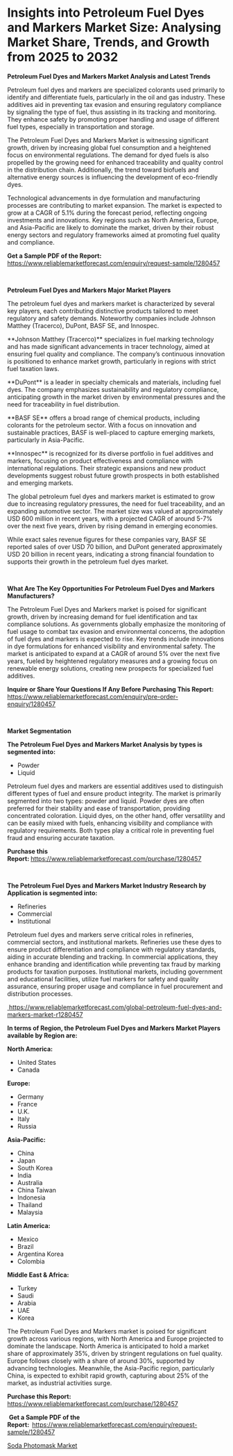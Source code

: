 <p><h1>Insights into Petroleum Fuel Dyes and Markers Market Size: Analysing Market Share, Trends, and Growth from 2025 to 2032</h1></p><p><strong>Petroleum Fuel Dyes and Markers Market Analysis and Latest Trends</strong></p>
<p><p>Petroleum fuel dyes and markers are specialized colorants used primarily to identify and differentiate fuels, particularly in the oil and gas industry. These additives aid in preventing tax evasion and ensuring regulatory compliance by signaling the type of fuel, thus assisting in its tracking and monitoring. They enhance safety by promoting proper handling and usage of different fuel types, especially in transportation and storage.</p><p>The Petroleum Fuel Dyes and Markers Market is witnessing significant growth, driven by increasing global fuel consumption and a heightened focus on environmental regulations. The demand for dyed fuels is also propelled by the growing need for enhanced traceability and quality control in the distribution chain. Additionally, the trend toward biofuels and alternative energy sources is influencing the development of eco-friendly dyes.</p><p>Technological advancements in dye formulation and manufacturing processes are contributing to market expansion. The market is expected to grow at a CAGR of 5.1% during the forecast period, reflecting ongoing investments and innovations. Key regions such as North America, Europe, and Asia-Pacific are likely to dominate the market, driven by their robust energy sectors and regulatory frameworks aimed at promoting fuel quality and compliance.</p></p>
<p><strong>Get a Sample PDF of the Report:&nbsp;</strong> <a href="https://www.reliablemarketforecast.com/enquiry/request-sample/1280457?utm_campaign=2277&utm_medium=2&utm_source=Github&utm_content=ia&utm_term=24032025&utm_id=petroleum-fuel-dyes-and-markers">https://www.reliablemarketforecast.com/enquiry/request-sample/1280457</a></p>
<p>&nbsp;</p>
<p><strong>Petroleum Fuel Dyes and Markers Major Market Players</strong></p>
<p><p>The petroleum fuel dyes and markers market is characterized by several key players, each contributing distinctive products tailored to meet regulatory and safety demands. Noteworthy companies include Johnson Matthey (Tracerco), DuPont, BASF SE, and Innospec.</p><p>**Johnson Matthey (Tracerco)** specializes in fuel marking technology and has made significant advancements in tracer technology, aimed at ensuring fuel quality and compliance. The company’s continuous innovation is positioned to enhance market growth, particularly in regions with strict fuel taxation laws.</p><p>**DuPont** is a leader in specialty chemicals and materials, including fuel dyes. The company emphasizes sustainability and regulatory compliance, anticipating growth in the market driven by environmental pressures and the need for traceability in fuel distribution. </p><p>**BASF SE** offers a broad range of chemical products, including colorants for the petroleum sector. With a focus on innovation and sustainable practices, BASF is well-placed to capture emerging markets, particularly in Asia-Pacific.</p><p>**Innospec** is recognized for its diverse portfolio in fuel additives and markers, focusing on product effectiveness and compliance with international regulations. Their strategic expansions and new product developments suggest robust future growth prospects in both established and emerging markets.</p><p>The global petroleum fuel dyes and markers market is estimated to grow due to increasing regulatory pressures, the need for fuel traceability, and an expanding automotive sector. The market size was valued at approximately USD 600 million in recent years, with a projected CAGR of around 5-7% over the next five years, driven by rising demand in emerging economies.</p><p>While exact sales revenue figures for these companies vary, BASF SE reported sales of over USD 70 billion, and DuPont generated approximately USD 20 billion in recent years, indicating a strong financial foundation to supports their growth in the petroleum fuel dyes market.</p></p>
<p>&nbsp;</p>
<p><strong>What Are The Key Opportunities For Petroleum Fuel Dyes and Markers Manufacturers?</strong></p>
<p><p>The Petroleum Fuel Dyes and Markers market is poised for significant growth, driven by increasing demand for fuel identification and tax compliance solutions. As governments globally emphasize the monitoring of fuel usage to combat tax evasion and environmental concerns, the adoption of fuel dyes and markers is expected to rise. Key trends include innovations in dye formulations for enhanced visibility and environmental safety. The market is anticipated to expand at a CAGR of around 5% over the next five years, fueled by heightened regulatory measures and a growing focus on renewable energy solutions, creating new prospects for specialized fuel additives.</p></p>
<p><strong>Inquire or Share Your Questions If Any Before Purchasing This Report:</strong> <a href="https://www.reliablemarketforecast.com/enquiry/pre-order-enquiry/1280457?utm_campaign=2277&utm_medium=2&utm_source=Github&utm_content=ia&utm_term=24032025&utm_id=petroleum-fuel-dyes-and-markers">https://www.reliablemarketforecast.com/enquiry/pre-order-enquiry/1280457</a></p>
<p>&nbsp;</p>
<p><strong>Market Segmentation</strong></p>
<p><strong>The Petroleum Fuel Dyes and Markers Market Analysis by types is segmented into:</strong></p>
<p><ul><li>Powder</li><li>Liquid</li></ul></p>
<p><p>Petroleum fuel dyes and markers are essential additives used to distinguish different types of fuel and ensure product integrity. The market is primarily segmented into two types: powder and liquid. Powder dyes are often preferred for their stability and ease of transportation, providing concentrated coloration. Liquid dyes, on the other hand, offer versatility and can be easily mixed with fuels, enhancing visibility and compliance with regulatory requirements. Both types play a critical role in preventing fuel fraud and ensuring accurate taxation.</p></p>
<p><strong>Purchase this Report:&nbsp;</strong><a href="https://www.reliablemarketforecast.com/purchase/1280457?utm_campaign=2277&utm_medium=2&utm_source=Github&utm_content=ia&utm_term=24032025&utm_id=petroleum-fuel-dyes-and-markers">https://www.reliablemarketforecast.com/purchase/1280457</a></p>
<p>&nbsp;</p>
<p><strong>The Petroleum Fuel Dyes and Markers Market Industry Research by Application is segmented into:</strong></p>
<p><ul><li>Refineries</li><li>Commercial</li><li>Institutional</li></ul></p>
<p><p>Petroleum fuel dyes and markers serve critical roles in refineries, commercial sectors, and institutional markets. Refineries use these dyes to ensure product differentiation and compliance with regulatory standards, aiding in accurate blending and tracking. In commercial applications, they enhance branding and identification while preventing tax fraud by marking products for taxation purposes. Institutional markets, including government and educational facilities, utilize fuel markers for safety and quality assurance, ensuring proper usage and compliance in fuel procurement and distribution processes.</p></p>
<p><a href="https://www.reliablemarketforecast.com/global-petroleum-fuel-dyes-and-markers-market-r1280457?utm_campaign=2277&utm_medium=2&utm_source=Github&utm_content=ia&utm_term=24032025&utm_id=petroleum-fuel-dyes-and-markers">&nbsp;https://www.reliablemarketforecast.com/global-petroleum-fuel-dyes-and-markers-market-r1280457</a></p>
<p><strong>In terms of Region, the Petroleum Fuel Dyes and Markers Market Players available by Region are:</strong></p>
<p>
    <p> <strong> North America: </strong>
        <ul>
            <li>United States</li>
            <li>Canada</li>
        </ul>
        </p> 
    <p> <strong> Europe: </strong>
        <ul>
            <li>Germany</li>
            <li>France</li>
            <li>U.K.</li>
            <li>Italy</li>
            <li>Russia</li>
        </ul>
        </p> 
    <p> <strong> Asia-Pacific: </strong>
        <ul>
            <li>China</li>
            <li>Japan</li>
            <li>South Korea</li>
            <li>India</li>
            <li>Australia</li>
            <li>China Taiwan</li>
            <li>Indonesia</li>
            <li>Thailand</li>
            <li>Malaysia</li>
        </ul>
        </p> 
    <p> <strong> Latin America: </strong>
        <ul>
            <li>Mexico</li>
            <li>Brazil</li>
            <li>Argentina Korea</li>
            <li>Colombia</li>
        </ul>
        </p> 
    <p> <strong> Middle East & Africa: </strong>
        <ul>
            <li>Turkey</li>
            <li>Saudi</li>
            <li>Arabia</li>
            <li>UAE</li>
            <li>Korea</li>
        </ul>
    </p>
    </p>
<p><p>The Petroleum Fuel Dyes and Markers market is poised for significant growth across various regions, with North America and Europe projected to dominate the landscape. North America is anticipated to hold a market share of approximately 35%, driven by stringent regulations on fuel quality. Europe follows closely with a share of around 30%, supported by advancing technologies. Meanwhile, the Asia-Pacific region, particularly China, is expected to exhibit rapid growth, capturing about 25% of the market, as industrial activities surge.</p></p>
<p><strong>Purchase this Report: </strong><a href="https://www.reliablemarketforecast.com/purchase/1280457?utm_campaign=2277&utm_medium=2&utm_source=Github&utm_content=ia&utm_term=24032025&utm_id=petroleum-fuel-dyes-and-markers">https://www.reliablemarketforecast.com/purchase/1280457</a></p>
<p>&nbsp;<strong>Get a Sample PDF of the Report:&nbsp;&nbsp;</strong><a href="https://www.reliablemarketforecast.com/enquiry/request-sample/1280457?utm_campaign=2277&utm_medium=2&utm_source=Github&utm_content=ia&utm_term=24032025&utm_id=petroleum-fuel-dyes-and-markers">https://www.reliablemarketforecast.com/enquiry/request-sample/1280457</a></p>
<p><strong></strong></p>
<p><p><a href="https://github.com/abbislposival/Market-Research-Report-List-2/blob/main/soda-photomask-market.md?utm_campaign=2277&utm_medium=2&utm_source=Github&utm_content=ia&utm_term=24032025&utm_id=petroleum-fuel-dyes-and-markers">Soda Photomask Market</a></p></p>